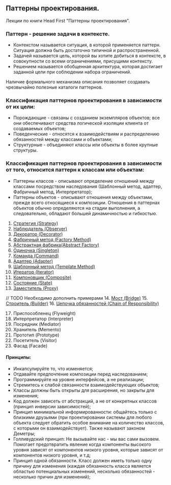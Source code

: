 ## Паттерны проектирования.

Лекции по книги Head First "Паттерны проектирования".

### Паттерн - решение задачи в контексте.
- Контекстом называется ситуация, в которой применяется паттерн. Ситуация должна быть достаточно типичной и распространенной.
- Задачей называется цель, которой вы хотите добиться в контексте, в совокупности со всеми ограничениями, присущими контексту.
- Решением называется обобщенная архитектура, которая достигает заданной цели при соблюдении набора ограничений.

Наличие формального механизма описания позволяет создавать чрезвычайно полезные каталоги паттернов.

### Классификация паттернов проектирования в зависимости от их цели:
- Порождающие - связаны с созданием экземпляров объектов; все они обеспечивают средства логической изоляции клиента от создаваемых объектов;
- Поведенческие - относятся к взаимодействиям и распределению обязанностей между классами и объектами;
- Структурные - объединяют классы или объекты в более крупные структуры.


### Классификация паттернов проектирования в зависимости от того, относится паттерн к классам или объектам:
- Паттерны классов - описывают определение отношений между классами посредством наследования (Шаблонный метод, адаптер, Фабричный метод, Интерпретатор);
- Паттерны объектов - описывают отношения между объектами, прежде всего относящиеся к композиции. Отношения в паттернах
объектов обычно определяются на стадии выполнения, а следовательно, обладают большей динамичностью и гибкостью.



1. [Стратегия (Strategy)](Strategy/readme.md)
2. [Наблюдатель (Observer)](Observer/readme.md)
3. [Декоратор (Decorator)](Decorator/readme.md)
4. [Фабричный метод (Factory Method)](FactoryMethod/readme.md)
5. [Абстрактная фабрика(Abstract Factory)](AbstractFactory/readme.md)
6. [Одиночка (Singleton)](Singleton/readme.md)
7. [Команда (Command)](Command/readme.md)
8. [Адаптер (Adapter)](Adapter/readme.md)
9. [Шаблонный метод (Template Method)](TemplateMethod/readme.md)
10. [Итератор (Iterator)](Iterator/readme.md)
11. [Компоновщик (Composite)](Composite/readme.md)
12. [Состояние (State)](State/readme.md)
13. [Заместитель (Proxy)](Proxy/readme.md)

// TODO Необходимо дополнить примерами
14. [Мост (Bridge)](Bridge/readme.md)
15. [Строитель (Builder)](Builder/readme.md)
16. [Цепочка обязанностей (Chain of Responsibility)](ChainOfResponsibility/readme.md)

17. Приспособленец (Flyweight)
18. Интерпретатор (Interpreter)
19. Посредник (Mediator)
20. Хранитель (Memento)
21. Прототип (Prototype)
22. Посетитель (Visitor)
23. Фасад (Facade)


#### Принципы:
- Инкапсулируйте то, что изменяется;
- Отдавайте предпочтение композиции перед наследованием;
- Программируйте на уровне интерфейсов, а не реализации;
- Стремитесь к слабой связанности взаимодействующих объектов;
- Классы должны быть открыты для расширения, но закрыты для изменения;
- Код должен зависеть от абстракций, а не от конкретных классов (принцип инверсии зависимостей);
- Принцип минимальной информированности: общайтесь только с близкими друзьями (при проектировании системы
  для любого объекта следует обратить особое внимание на количество классов, с которыми он взаимодействует).
  Также называют законом Деметры;
- Голливудский принцип: Не вызывайте нас - мы вас сами вызовем. Помогает предотвратить явление когда компоненты
  высокого уровня зависят от компонентов низкого уровня, которые зависят от компонентов низкого уровня, и т.д;
- Принцип одной обязанности. Класс должен иметь только одну причину для изменения (каждая обязанность класса
  является областью потенциальных изменений, несколько обязанностей - несколько причин для изменений);